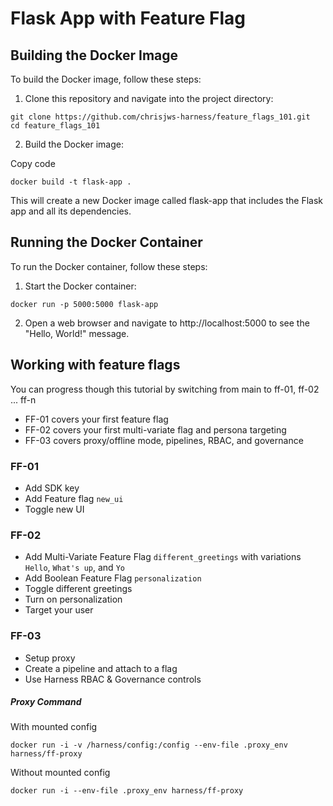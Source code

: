 # Flask App with Feature Flag

## Building the Docker Image
To build the Docker image, follow these steps:

1. Clone this repository and navigate into the project directory:

```
git clone https://github.com/chrisjws-harness/feature_flags_101.git
cd feature_flags_101
```

2. Build the Docker image:

Copy code
```
docker build -t flask-app .
```
This will create a new Docker image called flask-app that includes the Flask app and all its dependencies.

## Running the Docker Container
To run the Docker container, follow these steps:

1. Start the Docker container:

```
docker run -p 5000:5000 flask-app
```

2. Open a web browser and navigate to http://localhost:5000 to see the "Hello, World!" message.

## Working with feature flags

You can progress though this tutorial by switching from main to ff-01, ff-02 ... ff-n

* FF-01 covers your first feature flag
* FF-02 covers your first multi-variate flag and persona targeting
* FF-03 covers proxy/offline mode, pipelines, RBAC, and governance

### FF-01

* Add SDK key
* Add Feature flag `new_ui`
* Toggle new UI

### FF-02 
* Add Multi-Variate Feature Flag `different_greetings` with variations `Hello`, `What's up`, and `Yo`
* Add Boolean Feature Flag `personalization`
* Toggle different greetings
* Turn on personalization
* Target your user

### FF-03
* Setup proxy
* Create a pipeline and attach to a flag
* Use Harness RBAC & Governance controls

##### Proxy Command
With mounted config

```commandline
docker run -i -v /harness/config:/config --env-file .proxy_env harness/ff-proxy
```

Without mounted config

```commandline
docker run -i --env-file .proxy_env harness/ff-proxy
```
